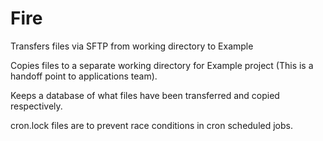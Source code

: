 # Fire

Transfers files via SFTP from working directory to Example

Copies files to a separate working directory for Example project (This is a handoff point to applications team).

Keeps a database of what files have been transferred and copied respectively.

cron.lock files are to prevent race conditions in cron scheduled jobs.
